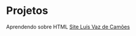 # Projetos
Aprendendo sobre HTML
<a  href="https://isaaclana.github.io/Projetos/Luís Vaz de Camões/Index">Site Luís Vaz de Camões</a>
